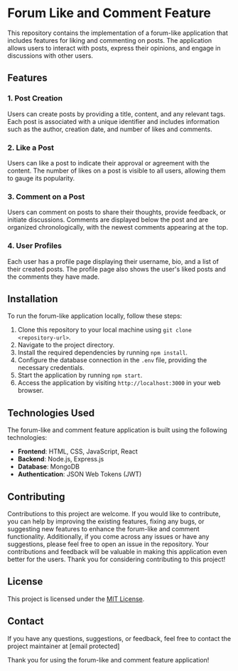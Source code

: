# Forum Like and Comment Feature

This repository contains the implementation of a forum-like application that includes features for liking and commenting on posts. The application allows users to interact with posts, express their opinions, and engage in discussions with other users.

## Features

### 1. Post Creation
Users can create posts by providing a title, content, and any relevant tags. Each post is associated with a unique identifier and includes information such as the author, creation date, and number of likes and comments.

### 2. Like a Post
Users can like a post to indicate their approval or agreement with the content. The number of likes on a post is visible to all users, allowing them to gauge its popularity.

### 3. Comment on a Post
Users can comment on posts to share their thoughts, provide feedback, or initiate discussions. Comments are displayed below the post and are organized chronologically, with the newest comments appearing at the top.

### 4. User Profiles
Each user has a profile page displaying their username, bio, and a list of their created posts. The profile page also shows the user's liked posts and the comments they have made.

## Installation

To run the forum-like application locally, follow these steps:

1. Clone this repository to your local machine using `git clone <repository-url>`.
2. Navigate to the project directory.
3. Install the required dependencies by running `npm install`.
4. Configure the database connection in the `.env` file, providing the necessary credentials.
5. Start the application by running `npm start`.
6. Access the application by visiting `http://localhost:3000` in your web browser.

## Technologies Used

The forum-like and comment feature application is built using the following technologies:

- **Frontend**: HTML, CSS, JavaScript, React
- **Backend**: Node.js, Express.js
- **Database**: MongoDB
- **Authentication**: JSON Web Tokens (JWT)

## Contributing

Contributions to this project are welcome. If you would like to contribute, you can help by improving the existing features, fixing any bugs, or suggesting new features to enhance the forum-like and comment functionality. Additionally, if you come across any issues or have any suggestions, please feel free to open an issue in the repository. Your contributions and feedback will be valuable in making this application even better for the users. Thank you for considering contributing to this project!

## License

This project is licensed under the [MIT License](LICENSE.md).

## Contact

If you have any questions, suggestions, or feedback, feel free to contact the project maintainer at [email protected]

Thank you for using the forum-like and comment feature application!
